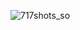 ![717shots_so](https://github.com/ozkannbuyuk/js-exercises/assets/111967202/ac3a4f19-6cac-4b01-a6f9-e2423c611a62)

